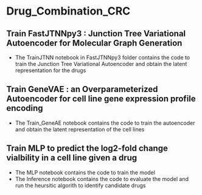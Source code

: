 # Drug_Combination_CRC

## Train FastJTNNpy3 : Junction Tree Variational Autoencoder for Molecular Graph Generation
   - The TrainJTNN notebook in FastJTNNpy3 folder contains the code to train the Junction Tree Variational Autoencoder and obtain the latent representation for the drugs

## Train GeneVAE : an Overparameterized Autoencoder for cell line gene expression profile encoding

   - The Train_GeneAE notebook contains the code to train the autoencoder and obtain the latent representation of the cell lines
   
## Train MLP to predict the log2-fold change vialbility in a cell line given a drug
   - The MLP notebook contains the code to train the model
   - The Inference notebook contains the code to evaluate the model and run the heursitic algorith to identify candidate drugs
   


 